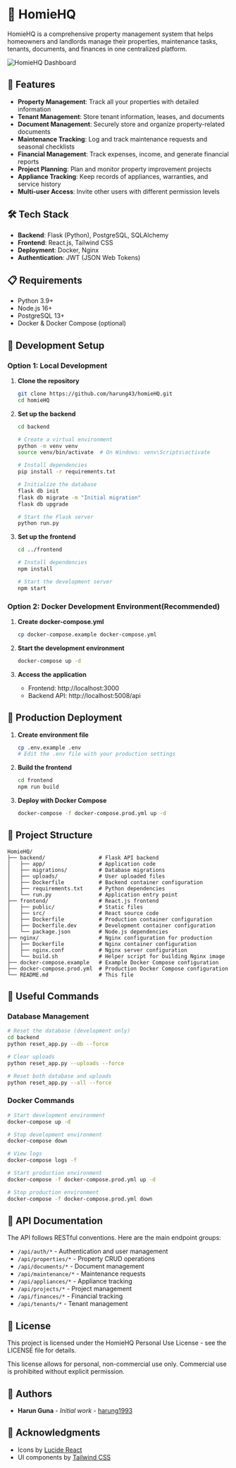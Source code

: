 # 🏡 HomieHQ

HomieHQ is a comprehensive property management system that helps homeowners and landlords manage their properties, maintenance tasks, tenants, documents, and finances in one centralized platform.

![HomieHQ Dashboard](https://github.com/harung43/homieHQ/raw/main/frontend/public/dashboard-preview.png)

## 🚀 Features

- **Property Management**: Track all your properties with detailed information
- **Tenant Management**: Store tenant information, leases, and documents
- **Document Management**: Securely store and organize property-related documents
- **Maintenance Tracking**: Log and track maintenance requests and seasonal checklists
- **Financial Management**: Track expenses, income, and generate financial reports
- **Project Planning**: Plan and monitor property improvement projects
- **Appliance Tracking**: Keep records of appliances, warranties, and service history
- **Multi-user Access**: Invite other users with different permission levels

## 🛠️ Tech Stack

- **Backend**: Flask (Python), PostgreSQL, SQLAlchemy
- **Frontend**: React.js, Tailwind CSS
- **Deployment**: Docker, Nginx
- **Authentication**: JWT (JSON Web Tokens)

## 📋 Requirements

- Python 3.9+
- Node.js 16+
- PostgreSQL 13+
- Docker & Docker Compose (optional)

## 🔧 Development Setup

### Option 1: Local Development

1. **Clone the repository**
   ```bash
   git clone https://github.com/harung43/homieHQ.git
   cd homieHQ
   ```

2. **Set up the backend**
   ```bash
   cd backend
   
   # Create a virtual environment
   python -m venv venv
   source venv/bin/activate  # On Windows: venv\Scripts\activate
   
   # Install dependencies
   pip install -r requirements.txt
   
   # Initialize the database
   flask db init
   flask db migrate -m "Initial migration"
   flask db upgrade
   
   # Start the Flask server
   python run.py
   ```

3. **Set up the frontend**
   ```bash
   cd ../frontend
   
   # Install dependencies
   npm install
   
   # Start the development server
   npm start
   ```

### Option 2: Docker Development Environment(Recommended)

1. **Create docker-compose.yml**
   ```bash
   cp docker-compose.example docker-compose.yml
   ```

2. **Start the development environment**
   ```bash
   docker-compose up -d
   ```

3. **Access the application**
   - Frontend: http://localhost:3000
   - Backend API: http://localhost:5008/api

## 🚀 Production Deployment

1. **Create environment file**
   ```bash
   cp .env.example .env
   # Edit the .env file with your production settings
   ```

2. **Build the frontend**
   ```bash
   cd frontend
   npm run build
   ```

3. **Deploy with Docker Compose**
   ```bash
   docker-compose -f docker-compose.prod.yml up -d
   ```

## 📁 Project Structure

```
HomieHQ/
├── backend/                 # Flask API backend
│   ├── app/                 # Application code
│   ├── migrations/          # Database migrations
│   ├── uploads/             # User uploaded files
│   ├── Dockerfile           # Backend container configuration
│   ├── requirements.txt     # Python dependencies
│   └── run.py               # Application entry point
├── frontend/                # React.js frontend
│   ├── public/              # Static files
│   ├── src/                 # React source code
│   ├── Dockerfile           # Production container configuration
│   ├── Dockerfile.dev       # Development container configuration
│   └── package.json         # Node.js dependencies
├── nginx/                   # Nginx configuration for production
│   ├── Dockerfile           # Nginx container configuration
│   ├── nginx.conf           # Nginx server configuration
│   └── build.sh             # Helper script for building Nginx image
├── docker-compose.example   # Example Docker Compose configuration
├── docker-compose.prod.yml  # Production Docker Compose configuration
└── README.md                # This file
```

## 🧰 Useful Commands

### Database Management

```bash
# Reset the database (development only)
cd backend
python reset_app.py --db --force

# Clear uploads
python reset_app.py --uploads --force

# Reset both database and uploads
python reset_app.py --all --force
```

### Docker Commands

```bash
# Start development environment
docker-compose up -d

# Stop development environment
docker-compose down

# View logs
docker-compose logs -f

# Start production environment
docker-compose -f docker-compose.prod.yml up -d

# Stop production environment
docker-compose -f docker-compose.prod.yml down
```

## 📝 API Documentation

The API follows RESTful conventions. Here are the main endpoint groups:

- `/api/auth/*` - Authentication and user management
- `/api/properties/*` - Property CRUD operations
- `/api/documents/*` - Document management
- `/api/maintenance/*` - Maintenance requests
- `/api/appliances/*` - Appliance tracking
- `/api/projects/*` - Project management
- `/api/finances/*` - Financial tracking
- `/api/tenants/*` - Tenant management



## 📜 License

This project is licensed under the HomieHQ Personal Use License - see the LICENSE file for details.

This license allows for personal, non-commercial use only. Commercial use is prohibited without explicit permission.


## 👥 Authors

- **Harun Guna** - *Initial work* - [harung1993](https://github.com/harung1993)

## 🙏 Acknowledgments

- Icons by [Lucide React](https://lucide.dev/)
- UI components by [Tailwind CSS](https://tailwindcss.com/)